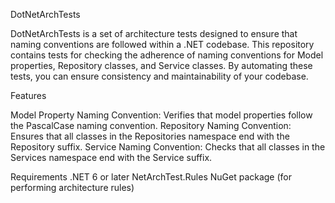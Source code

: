 DotNetArchTests

DotNetArchTests is a set of architecture tests designed to ensure that naming conventions are followed within a .NET codebase. This repository contains tests for checking the adherence of naming conventions for Model properties, Repository classes, and Service classes. By automating these tests, you can ensure consistency and maintainability of your codebase.

Features

Model Property Naming Convention: Verifies that model properties follow the PascalCase naming convention.
Repository Naming Convention: Ensures that all classes in the Repositories namespace end with the Repository suffix.
Service Naming Convention: Checks that all classes in the Services namespace end with the Service suffix.

Requirements
.NET 6 or later
NetArchTest.Rules NuGet package (for performing architecture rules)